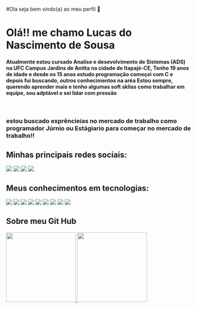 #Ola seja bem vindo(a) ao meu perfil 👋

<h1>Olá!! me chamo Lucas do Nascimento de Sousa</h1>
<h4>Atualmente estou cursado Analise e desevolvimento de Sistemas (ADS) na UFC Campus Jardins de Anitta na cidade de Itapajé-CE,
Tenho 19 anos de idade e desde os 15 anos estudo programação começei com C e depois fui buscando, outros conhecimentos na aréa
Estou sempre, querendo aprender mais e tenho algumas soft skliss como trabalhar em equipe, sou adptável e sei lidar com pressão</h4>
<br>
<h3> estou buscado exprêncieias no mercado de trabalho como programador Júrnio ou Estágiario para começar no mercado de trabalho!!</h3>
<h2>Minhas principais redes sociais:</h2>
<div id="linkedin">
<a href="https://www.linkedin.com/in/lucas-do-nascimento-b23010242/" target="_blank"><img src="https://img.shields.io/badge/LinkedIn-000?style=for-the-badge&logo=linkedin&logoColor=darkblue" target="_blank"></a>
<a href="https://discord.gg/Yusudime" target="_blank"><img src="https://img.shields.io/badge/Discord-000?style=for-the-badge&logo=discord&logoColor=gray"></a>
<a href="https://www.instagram.com/lucas.n.sousa/" target="_blank"><img src="https://img.shields.io/badge/-Instagram-000?style=for-the-badge&logo=instagram&logoColor=darkpink"></a>
<a href="mailto:yusudimelucasnascimentosousa@gmail.com"><img src="https://img.shields.io/badge/Gmail-000?style=for-the-badge&logo=gmail&logoColor=darkred" target="_blank">  
</a>
</div>
</div>
<div>
<h2>Meus conhecimentos em tecnologias:</h2>
<img src="https://img.shields.io/badge/HTML5-ffa500?&logo=html5&logoColor=black&style=for-the-badge">
<img src="https://img.shields.io/badge/CSS3-0000FF?logo=css3&logoColor=black&style=for-the-badge">
<img src="https://img.shields.io/badge/JavaScript-F7DF1E?logo=javascript&logoColor=black&style=for-the-badge">
<img src="https://img.shields.io/badge/Java-ED8B00?logo=java&logoColor=white&style=for-the-badge">
<img src="https://img.shields.io/badge/Python-000?style=for-the-badge&logo=python">
<img src="https://img.shields.io/badge/C-000?style=for-the-badge&logo=c">
<img src="https://img.shields.io/badge/React-000?style=for-the-badge&logo=react">
<img src="https://img.shields.io/badge/Angular-000?style=for-the-badge&logo=angular&logoColor=C3002F">
<img src="https://img.shields.io/badge/Node.js-43853D?logo=node.js&logoColor=white&style=for-the-badge">
</div>
<div>
<h2>Sobre meu Git Hub</h2>
<a href="https://github.com/Yusudime">
<img height="190em" src="https://github-readme-stats.vercel.app/api?username=Yusudime&show_icons=true&theme=tokyonight&include_all_commits=true&count_private=true"/>
<img height="190em" src="https://github-readme-stats.vercel.app/api/top-langs/?username=Yusudime&layout=compact&langs_count=7&theme=tokyonight"/>
</div>


